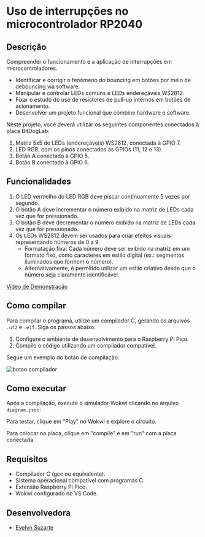 # Uso de interrupções no microcontrolador RP2040

## Descrição
Compreender o funcionamento e a aplicação de interrupções em microcontroladores. 
- Identificar e corrigir o fenômeno do bouncing em botões por meio de debouncing via software. 
- Manipular e controlar LEDs comuns e LEDs endereçáveis WS2812. 
- Fixar o estudo do uso de resistores de pull-up internos em botões de acionamento. 
- Desenvolver um projeto funcional que combine hardware e software.

Neste projeto, você deverá utilizar os seguintes componentes conectados à placa BitDogLab: 
1. Matriz 5x5 de LEDs (endereçáveis) WS2812, conectada à GPIO 7. 
2. LED RGB, com os pinos conectados às GPIOs (11, 12 e 13). 
3. Botão A conectado à GPIO 5. 
4. Botão B conectado à GPIO 6.


## Funcionalidades
1. O LED vermelho do LED RGB deve piscar continuamente 5 vezes por segundo. 
2. O botão A deve incrementar o número exibido na matriz de LEDs cada vez que for pressionado. 
3. O botão B deve decrementar o número exibido na matriz de LEDs cada vez que for pressionado. 
4. Os LEDs WS2812 devem ser usados para criar efeitos visuais representando números de 0 a 9.  
    - Formatação fixa: Cada número deve ser exibido na matriz em um formato fixo, como caracteres em estilo digital (ex.: segmentos iluminados que formem o número). 
    - Alternativamente, é permitido utilizar um estilo criativo desde que o número seja claramente identificável.

[Vídeo de Demonstração](https://drive.google.com/file/d/12hUX5_5979x8y5ZJ_spFAq-Id_dmuH3v/view?usp=sharing)

## Como compilar
Para compilar o programa, utilize um compilador C, gerando os arquivos `.uf2` e `.elf`. Siga os passos abaixo:

1. Configure o ambiente de desenvolvimento para o Raspberry Pi Pico.
2. Compile o código utilizando um compilador compatível.

Segue um exemplo do botão de compilação:

![botao compilador](photos_readme/compilador.png)

## Como executar
Após a compilação, execute o simulador Wokwi clicando no arquivo `diagram.json`:

Para testar, clique em "Play" no Wokwi e explore o circuito.

Para colocar na placa, clique em "compile" e em "run" com a placa conectada.

## Requisitos
- Compilador C (gcc ou equivalente).
- Sistema operacional compatível com programas C.
- Extensão Raspberry Pi Pico.
- Wokwi configurado no VS Code.

## Desenvolvedora
- [Evelyn Suzarte](https://github.com/Evelynsuzarte)
